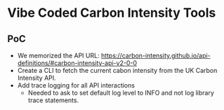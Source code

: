# Vibe Coded Carbon Intensity Tools

## PoC

- We memorized the API URL: https://carbon-intensity.github.io/api-definitions/#carbon-intensity-api-v2-0-0
- Create a CLI to fetch the current cabon intensity from the UK Carbon Intensity API.
- Add trace logging for all API interactions
  - Needed to ask to set default log level to INFO and not log library trace statements.

